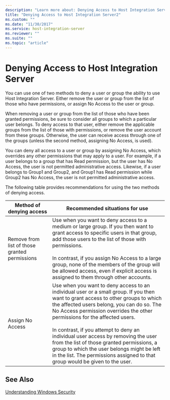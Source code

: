```yaml
---
description: "Learn more about: Denying Access to Host Integration Server"
title: "Denying Access to Host Integration Server2"
ms.custom: ""
ms.date: "11/30/2017"
ms.service: host-integration-server
ms.reviewer: ""
ms.suite: ""
ms.topic: "article"
---
```

# Denying Access to Host Integration Server
You can use one of two methods to deny a user or group the ability to use Host Integration Server. Either remove the user or group from the list of those who have permissions, or assign No Access to the user or group.  
  
 When removing a user or group from the list of those who have been granted permissions, be sure to consider all groups to which a particular user belongs. To deny access to that user, either remove the applicable groups from the list of those with permissions, or remove the user account from these groups. Otherwise, the user can receive access through one of the groups (unless the second method, assigning No Access, is used).  
  
 You can deny all access to a user or group by assigning No Access, which overrides any other permissions that may apply to a user. For example, if a user belongs to a group that has Read permission, but the user has No Access, the user is not permitted administrative access. Likewise, if a user belongs to Group1 and Group2, and Group1 has Read permission while Group2 has No Access, the user is not permitted administrative access.  
  
 The following table provides recommendations for using the two methods of denying access.  
  
|Method of denying access|Recommended situations for use|  
|------------------------------|------------------------------------|  
|Remove from list of those granted permissions|Use when you want to deny access to a medium or large group. If you then want to grant access to specific users in that group, add those users to the list of those with permissions.<br /><br /> In contrast, if you assign No Access to a large group, none of the members of the group will be allowed access, even if explicit access is assigned to them through other accounts.|  
|Assign No Access|Use when you want to deny access to an individual user or a small group. If you then want to grant access to other groups to which the affected users belong, you can do so. The No Access permission overrides the other permissions for the affected users.<br /><br /> In contrast, if you attempt to deny an individual user access by removing the user from the list of those granted permissions, a group to which the user belongs might be left in the list. The permissions assigned to that group would be given to the user.|  
  
## See Also  
 [Understanding Windows Security](../core/understanding-windows-security1.md)
